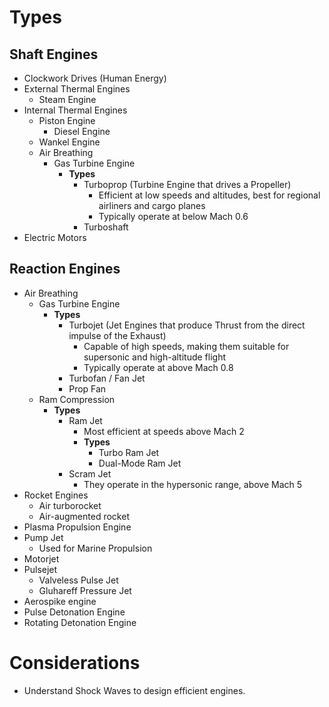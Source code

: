 # Types
## Shaft Engines
- Clockwork Drives (Human Energy)
- External Thermal Engines
	- Steam Engine
- Internal Thermal Engines
	- Piston Engine
		- Diesel Engine
	- Wankel Engine
	- Air Breathing
		- Gas Turbine Engine
			- **Types**
				- Turboprop (Turbine Engine that drives a Propeller)
					- Efficient at low speeds and altitudes, best for regional airliners and cargo planes
					- Typically operate at below Mach 0.6
				- Turboshaft
- Electric Motors
## Reaction Engines
- Air Breathing
	- Gas Turbine Engine
		- **Types**
			- Turbojet (Jet Engines that produce Thrust from the direct impulse of the Exhaust)
				- Capable of high speeds, making them suitable for supersonic and high-altitude flight
				- Typically operate at above Mach 0.8
			- Turbofan / Fan Jet
			- Prop Fan
	- Ram Compression
		- **Types**
			- Ram Jet
				- Most efficient at speeds above Mach 2
				- **Types**
					- Turbo Ram Jet
					- Dual-Mode Ram Jet
			- Scram Jet
				- They operate in the hypersonic range, above Mach 5
- Rocket Engines
	- Air turborocket
    - Air-augmented rocket
- Plasma Propulsion Engine
- Pump Jet
	- Used for Marine Propulsion
- Motorjet
- Pulsejet
    - Valveless Pulse Jet
    - Gluhareff Pressure Jet
- Aerospike engine
- Pulse Detonation Engine
- Rotating Detonation Engine
# Considerations
- Understand Shock Waves to design efficient engines.

